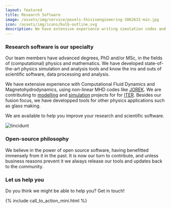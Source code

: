```yaml
---
layout: featured
title: Research Software
image: /assets/img/service/pexels-thisisengineering-3862632-min.jpg
icon: /assets/img/icons/bulb-outline.svg
description: We have extensive experience writing simulation codes and infra, and analysis tools.
---
```


<div class="row">
    <div class="col-md-12">
        <div class="service-details mb-40">
            <h3>Research software is our specialty</h3>
            <p>Our team members have advanced degrees, PhD and/or MSc, in the fields of (computational) physics and mathematics. We have developed state-of-the-art physics simulation and analysis tools and know the ins and outs of scientific software, data processing and analysis.</p>
            <p>We have extensive experience with Computational Fluid Dynamics and Magnetohydrodynamics, using non-linear MHD codes like <a href="">JOREK</a>. We are contributing to <a href="{% link _posts/news/2022-09-27-ITER-Framework-Service-Contract.md %}">modelling</a> and <a href ="{% link _posts/news/2022-08-31-ITER-Persistent-Actor-Framework.md %}">simulation</a> projects for for <a href="https://www.iter.org/">ITER</a>. Besides our fusion focus, we have developped tools for other physics applications such as glass making.</p>
	    <p>
	    We are available to help you improve your research and scientific software.
	    </p>
        </div>
    </div>
</div>
<div class="row">
    <div class="col-xl-6 col-lg-12">
        <div class="s-details-img mb-30">
            <img src="{{site.baseurl}}/assets/img/service/pexels-thisisengineering-3912976-min.jpg" alt="tincidunt">
        </div>
    </div>
    <div class="col-xl-6 col-lg-12">
        <div class="service-details mb-40">
            <h3>Open-source philosophy</h3>
            <p>We believe in the power of open source software, having benefitted immensely from it in the past. It is now our turn to contribute, and unless business reasons prevent it we always release our tools and updates back to the community.</p>
        </div>
    </div>
</div>
<div class="service-details mb-30">
    <h3>Let us help you</h3>
    <p>Do you think we might be able to help you? Get in touch!</p>
    {% include call_to_action_mini.html %}
</div>
